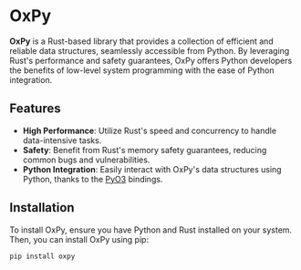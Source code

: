 # OxPy

**OxPy** is a Rust-based library that provides a collection of efficient and reliable data structures, seamlessly accessible from Python. By leveraging Rust's performance and safety guarantees, OxPy offers Python developers the benefits of low-level system programming with the ease of Python integration.

## Features

- **High Performance**: Utilize Rust's speed and concurrency to handle data-intensive tasks.
- **Safety**: Benefit from Rust's memory safety guarantees, reducing common bugs and vulnerabilities.
- **Python Integration**: Easily interact with OxPy's data structures using Python, thanks to the [PyO3](https://pyo3.rs/) bindings.

## Installation

To install OxPy, ensure you have Python and Rust installed on your system. Then, you can install OxPy using pip:

```bash
pip install oxpy
